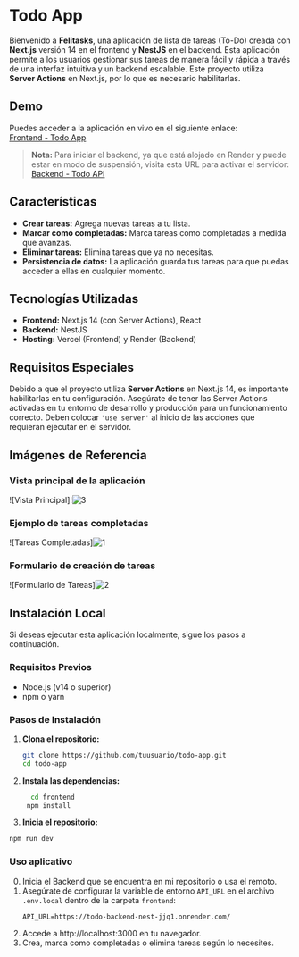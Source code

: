 # Todo App

Bienvenido a **Felitasks**, una aplicación de lista de tareas (To-Do) creada con **Next.js** versión 14 en el frontend y **NestJS** en el backend. Esta aplicación permite a los usuarios gestionar sus tareas de manera fácil y rápida a través de una interfaz intuitiva y un backend escalable. Este proyecto utiliza **Server Actions** en Next.js, por lo que es necesario habilitarlas.

## Demo

Puedes acceder a la aplicación en vivo en el siguiente enlace:  
[Frontend - Todo App](https://todo-frontend-next-puce.vercel.app/)

> **Nota:** Para iniciar el backend, ya que está alojado en Render y puede estar en modo de suspensión, visita esta URL para activar el servidor:  
> [Backend - Todo API](https://todo-backend-nest-jjq1.onrender.com/)

## Características

- **Crear tareas:** Agrega nuevas tareas a tu lista.
- **Marcar como completadas:** Marca tareas como completadas a medida que avanzas.
- **Eliminar tareas:** Elimina tareas que ya no necesitas.
- **Persistencia de datos:** La aplicación guarda tus tareas para que puedas acceder a ellas en cualquier momento.

## Tecnologías Utilizadas

- **Frontend:** Next.js 14 (con Server Actions), React
- **Backend:** NestJS
- **Hosting:** Vercel (Frontend) y Render (Backend)

## Requisitos Especiales

Debido a que el proyecto utiliza **Server Actions** en Next.js 14, es importante habilitarlas en tu configuración. Asegúrate de tener las Server Actions activadas en tu entorno de desarrollo y producción para un funcionamiento correcto. Deben colocar `'use server'` al inicio de las acciones que requieran ejecutar en el servidor.

## Imágenes de Referencia

### Vista principal de la aplicación
![Vista Principal]!![3](https://github.com/user-attachments/assets/4565e269-8222-47d4-8e44-646548b5a7f8)

### Ejemplo de tareas completadas
![Tareas Completadas]![1](https://github.com/user-attachments/assets/beb2a9dc-36b9-48ab-aa79-20b0af18d0ad)


### Formulario de creación de tareas
![Formulario de Tareas]![2](https://github.com/user-attachments/assets/c0b35904-f80a-4ef3-bd32-4bbad33fc61c)


## Instalación Local

Si deseas ejecutar esta aplicación localmente, sigue los pasos a continuación.

### Requisitos Previos

- Node.js (v14 o superior)
- npm o yarn

### Pasos de Instalación

1. **Clona el repositorio:**
   ```bash
   git clone https://github.com/tuusuario/todo-app.git
   cd todo-app
   ```
2. **Instala las dependencias:**
   ```bash
     cd frontend
    npm install
   ```
3. **Inicia el repositorio:**
  ```bash
  npm run dev

  ```
### Uso aplicativo
0. Inicia el Backend que se encuentra en mi repositorio o usa el remoto.
1. Asegúrate de configurar la variable de entorno `API_URL` en el archivo `.env.local` dentro de la carpeta `frontend`:
   ```plaintext
   API_URL=https://todo-backend-nest-jjq1.onrender.com/
   ```
2. Accede a http://localhost:3000 en tu navegador.
3. Crea, marca como completadas o elimina tareas según lo necesites.
